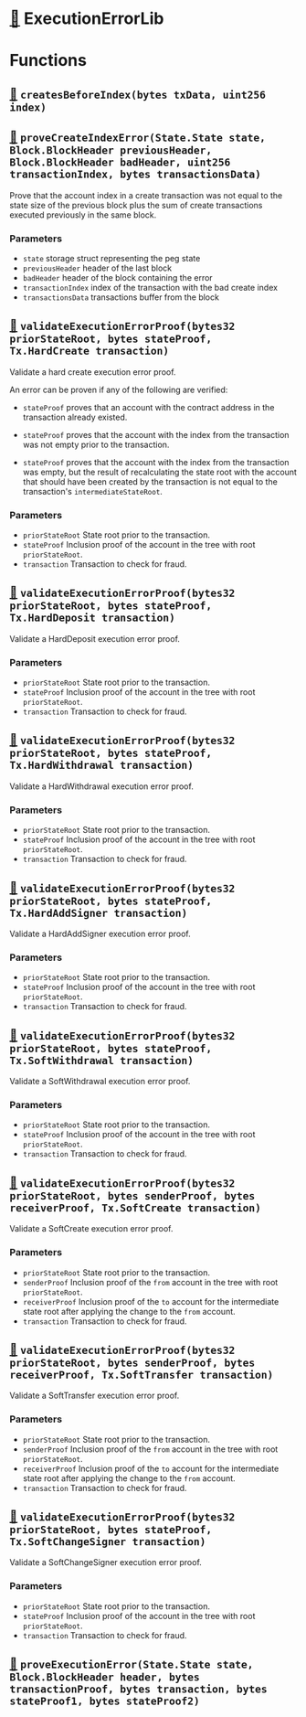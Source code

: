 # [🔗](/contracts/fraud-proofs/ExecutionErrorLib.sol#L11) ExecutionErrorLib
# Functions
## [🔗](/contracts/fraud-proofs/ExecutionErrorLib.sol#L22) `createsBeforeIndex(bytes txData, uint256 index)`

## [🔗](/contracts/fraud-proofs/ExecutionErrorLib.sol#L49) `proveCreateIndexError(State.State state, Block.BlockHeader previousHeader, Block.BlockHeader badHeader, uint256 transactionIndex, bytes transactionsData)`

Prove that the account index in a create transaction was not equal to the state size of the previous block plus the sum of create transactions executed previously in the same block.




### Parameters
* `state` storage struct representing the peg state
* `previousHeader` header of the last block
* `badHeader` header of the block containing the error
* `transactionIndex` index of the transaction with the bad create index
* `transactionsData` transactions buffer from the block

## [🔗](/contracts/fraud-proofs/ExecutionErrorLib.sol#L85) `validateExecutionErrorProof(bytes32 priorStateRoot, bytes stateProof, Tx.HardCreate transaction)`

Validate a hard create execution error proof.

An error can be proven if any of the following are verified:

- `stateProof` proves that an account with the contract address in the   transaction already existed.

- `stateProof` proves that the account with the index from the transaction   was not empty prior to the transaction.

- `stateProof` proves that the account with the index from the transaction   was empty, but the result of recalculating the state root with the account   that should have been created by the transaction is not equal to the   transaction's `intermediateStateRoot`.




### Parameters
* `priorStateRoot` State root prior to the transaction.
* `stateProof` Inclusion proof of the account in the tree
with root `priorStateRoot`.
* `transaction` Transaction to check for fraud.

## [🔗](/contracts/fraud-proofs/ExecutionErrorLib.sol#L135) `validateExecutionErrorProof(bytes32 priorStateRoot, bytes stateProof, Tx.HardDeposit transaction)`

Validate a HardDeposit execution error proof.




### Parameters
* `priorStateRoot` State root prior to the transaction.
* `stateProof` Inclusion proof of the account in
the tree with root `priorStateRoot`.
* `transaction` Transaction to check for fraud.

## [🔗](/contracts/fraud-proofs/ExecutionErrorLib.sol#L167) `validateExecutionErrorProof(bytes32 priorStateRoot, bytes stateProof, Tx.HardWithdrawal transaction)`

Validate a HardWithdrawal execution error proof.




### Parameters
* `priorStateRoot` State root prior to the transaction.
* `stateProof` Inclusion proof of the account in
the tree with root `priorStateRoot`.
* `transaction` Transaction to check for fraud.

## [🔗](/contracts/fraud-proofs/ExecutionErrorLib.sol#L202) `validateExecutionErrorProof(bytes32 priorStateRoot, bytes stateProof, Tx.HardAddSigner transaction)`

Validate a HardAddSigner execution error proof.




### Parameters
* `priorStateRoot` State root prior to the transaction.
* `stateProof` Inclusion proof of the account in
the tree with root `priorStateRoot`.
* `transaction` Transaction to check for fraud.

## [🔗](/contracts/fraud-proofs/ExecutionErrorLib.sol#L237) `validateExecutionErrorProof(bytes32 priorStateRoot, bytes stateProof, Tx.SoftWithdrawal transaction)`

Validate a SoftWithdrawal execution error proof.




### Parameters
* `priorStateRoot` State root prior to the transaction.
* `stateProof` Inclusion proof of the account in
the tree with root `priorStateRoot`.
* `transaction` Transaction to check for fraud.

## [🔗](/contracts/fraud-proofs/ExecutionErrorLib.sol#L268) `validateExecutionErrorProof(bytes32 priorStateRoot, bytes senderProof, bytes receiverProof, Tx.SoftCreate transaction)`

Validate a SoftCreate execution error proof.




### Parameters
* `priorStateRoot` State root prior to the transaction.
* `senderProof` Inclusion proof of the `from` account in
the tree with root `priorStateRoot`.
* `receiverProof` Inclusion proof of the `to` account for the intermediate
state root after applying the change to the `from` account.
* `transaction` Transaction to check for fraud.

## [🔗](/contracts/fraud-proofs/ExecutionErrorLib.sol#L325) `validateExecutionErrorProof(bytes32 priorStateRoot, bytes senderProof, bytes receiverProof, Tx.SoftTransfer transaction)`

Validate a SoftTransfer execution error proof.




### Parameters
* `priorStateRoot` State root prior to the transaction.
* `senderProof` Inclusion proof of the `from` account in
the tree with root `priorStateRoot`.
* `receiverProof` Inclusion proof of the `to` account for the intermediate
state root after applying the change to the `from` account.
* `transaction` Transaction to check for fraud.

## [🔗](/contracts/fraud-proofs/ExecutionErrorLib.sol#L374) `validateExecutionErrorProof(bytes32 priorStateRoot, bytes stateProof, Tx.SoftChangeSigner transaction)`

Validate a SoftChangeSigner execution error proof.




### Parameters
* `priorStateRoot` State root prior to the transaction.
* `stateProof` Inclusion proof of the account in
the tree with root `priorStateRoot`.
* `transaction` Transaction to check for fraud.

## [🔗](/contracts/fraud-proofs/ExecutionErrorLib.sol#L412) `proveExecutionError(State.State state, Block.BlockHeader header, bytes transactionProof, bytes transaction, bytes stateProof1, bytes stateProof2)`

